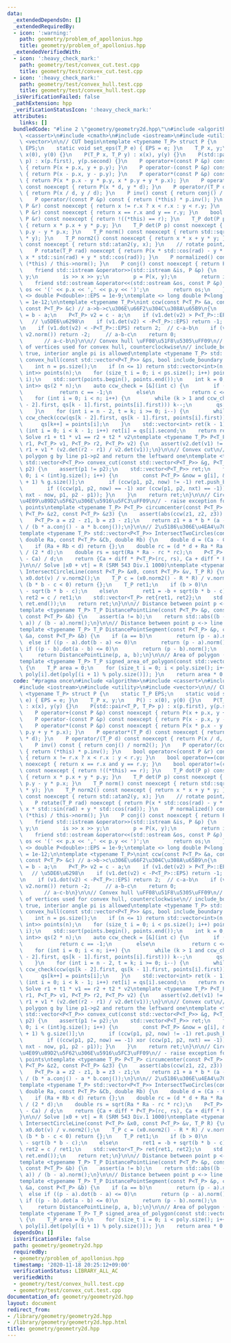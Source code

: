 ```yaml
---
data:
  _extendedDependsOn: []
  _extendedRequiredBy:
  - icon: ':warning:'
    path: geometry/problem_of_apollonius.hpp
    title: geometry/problem_of_apollonius.hpp
  _extendedVerifiedWith:
  - icon: ':heavy_check_mark:'
    path: geometry/test/convex_cut.test.cpp
    title: geometry/test/convex_cut.test.cpp
  - icon: ':heavy_check_mark:'
    path: geometry/test/convex_hull.test.cpp
    title: geometry/test/convex_hull.test.cpp
  _isVerificationFailed: false
  _pathExtension: hpp
  _verificationStatusIcon: ':heavy_check_mark:'
  attributes:
    links: []
  bundledCode: "#line 2 \"geometry/geometry2d.hpp\"\n#include <algorithm>\n#include\
    \ <cassert>\n#include <cmath>\n#include <iostream>\n#include <utility>\n#include\
    \ <vector>\n\n// CUT begin\ntemplate <typename T_P> struct P {\n    static T_P\
    \ EPS;\n    static void set_eps(T_P e) { EPS = e; }\n    T_P x, y;\n    P() :\
    \ x(0), y(0) {}\n    P(T_P x, T_P y) : x(x), y(y) {}\n    P(std::pair<T_P, T_P>\
    \ p) : x(p.first), y(p.second) {}\n    P operator+(const P &p) const noexcept\
    \ { return P(x + p.x, y + p.y); }\n    P operator-(const P &p) const noexcept\
    \ { return P(x - p.x, y - p.y); }\n    P operator*(const P &p) const noexcept\
    \ { return P(x * p.x - y * p.y, x * p.y + y * p.x); }\n    P operator*(T_P d)\
    \ const noexcept { return P(x * d, y * d); }\n    P operator/(T_P d) const noexcept\
    \ { return P(x / d, y / d); }\n    P inv() const { return conj() / norm2(); }\n\
    \    P operator/(const P &p) const { return (*this) * p.inv(); }\n    bool operator<(const\
    \ P &r) const noexcept { return x != r.x ? x < r.x : y < r.y; }\n    bool operator==(const\
    \ P &r) const noexcept { return x == r.x and y == r.y; }\n    bool operator!=(const\
    \ P &r) const noexcept { return !((*this) == r); }\n    T_P dot(P p) const noexcept\
    \ { return x * p.x + y * p.y; }\n    T_P det(P p) const noexcept { return x *\
    \ p.y - y * p.x; }\n    T_P norm() const noexcept { return std::sqrt(x * x + y\
    \ * y); }\n    T_P norm2() const noexcept { return x * x + y * y; }\n    T_P arg()\
    \ const noexcept { return std::atan2(y, x); }\n    // rotate point/vector by rad\n\
    \    P rotate(T_P rad) noexcept { return P(x * std::cos(rad) - y * std::sin(rad),\
    \ x * std::sin(rad) + y * std::cos(rad)); }\n    P normalized() const { return\
    \ (*this) / this->norm(); }\n    P conj() const noexcept { return P(x, -y); }\n\
    \    friend std::istream &operator>>(std::istream &is, P &p) {\n        T_P x,\
    \ y;\n        is >> x >> y;\n        p = P(x, y);\n        return is;\n    }\n\
    \    friend std::ostream &operator<<(std::ostream &os, const P &p) {\n       \
    \ os << '(' << p.x << ',' << p.y << ')';\n        return os;\n    }\n};\ntemplate\
    \ <> double P<double>::EPS = 1e-9;\ntemplate <> long double P<long double>::EPS\
    \ = 1e-12;\n\ntemplate <typename T_P>\nint ccw(const P<T_P> &a, const P<T_P> &b,\
    \ const P<T_P> &c) // a->b->c\u306E\u66F2\u304C\u308A\u65B9\n{\n    P<T_P> v1\
    \ = b - a;\n    P<T_P> v2 = c - a;\n    if (v1.det(v2) > P<T_P>::EPS) return 1;\
    \   // \u5DE6\u6298\n    if (v1.det(v2) < -P<T_P>::EPS) return -1; // \u53F3\u6298\
    \n    if (v1.dot(v2) < -P<T_P>::EPS) return 2;  // c-a-b\n    if (v1.norm() <\
    \ v2.norm()) return -2;     // a-b-c\n    return 0;                          \
    \       // a-c-b\n}\n\n// Convex hull \uFF08\u51F8\u5305\uFF09\n// return: IDs\
    \ of vertices used for convex hull, counterclockwise\n// include_boundary: If\
    \ true, interior angle pi is allowed\ntemplate <typename T_P> std::vector<int>\
    \ convex_hull(const std::vector<P<T_P>> &ps, bool include_boundary = false) {\n\
    \    int n = ps.size();\n    if (n <= 1) return std::vector<int>(n, 0);\n    std::vector<std::pair<P<T_P>,\
    \ int>> points(n);\n    for (size_t i = 0; i < ps.size(); i++) points[i] = std::make_pair(ps[i],\
    \ i);\n    std::sort(points.begin(), points.end());\n    int k = 0;\n    std::vector<std::pair<P<T_P>,\
    \ int>> qs(2 * n);\n    auto ccw_check = [&](int c) {\n        if (include_boundary)\n\
    \            return c == -1;\n        else\n            return c <= 0;\n    };\n\
    \    for (int i = 0; i < n; i++) {\n        while (k > 1 and ccw_check(ccw(qs[k\
    \ - 2].first, qs[k - 1].first, points[i].first))) k--;\n        qs[k++] = points[i];\n\
    \    }\n    for (int i = n - 2, t = k; i >= 0; i--) {\n        while (k > t and\
    \ ccw_check(ccw(qs[k - 2].first, qs[k - 1].first, points[i].first))) k--;\n  \
    \      qs[k++] = points[i];\n    }\n    std::vector<int> ret(k - 1);\n    for\
    \ (int i = 0; i < k - 1; i++) ret[i] = qs[i].second;\n    return ret;\n}\n\n//\
    \ Solve r1 + t1 * v1 == r2 + t2 * v2\ntemplate <typename T_P> P<T_P> lines_crosspoint(P<T_P>\
    \ r1, P<T_P> v1, P<T_P> r2, P<T_P> v2) {\n    assert(v2.det(v1) != 0);\n    return\
    \ r1 + v1 * (v2.det(r2 - r1) / v2.det(v1));\n}\n\n// Convex cut\n// Cut the convex\
    \ polygon g by line p1->p2 and return the leftward one\ntemplate <typename T_P>\
    \ std::vector<P<T_P>> convex_cut(const std::vector<P<T_P>> &g, P<T_P> p1, P<T_P>\
    \ p2) {\n    assert(p1 != p2);\n    std::vector<P<T_P>> ret;\n    for (int i =\
    \ 0; i < (int)g.size(); i++) {\n        const P<T_P> &now = g[i], &nxt = g[(i\
    \ + 1) % g.size()];\n        if (ccw(p1, p2, now) != -1) ret.push_back(now);\n\
    \        if ((ccw(p1, p2, now) == -1) xor (ccw(p1, p2, nxt) == -1)) { ret.push_back(lines_crosspoint(now,\
    \ nxt - now, p1, p2 - p1)); }\n    }\n    return ret;\n}\n\n// Circumcenter \uFF08\
    \u4E09\u89D2\u5F62\u306E\u5916\u5FC3\uFF09\n// - raise exception for collinear\
    \ points\ntemplate <typename T_P> P<T_P> circumcenter(const P<T_P> &z1, const\
    \ P<T_P> &z2, const P<T_P> &z3) {\n    assert(abs(ccw(z1, z2, z3)) % 2 == 1);\n\
    \    P<T_P> a = z2 - z1, b = z3 - z1;\n    return z1 + a * b * (a - b).conj()\
    \ / (b * a.conj() - a * b.conj());\n}\n\n// 2\u5186\u306E\u4EA4\u70B9 (ABC157F)\n\
    template <typename T_P> std::vector<P<T_P>> IntersectTwoCircles(const P<T_P> &Ca,\
    \ double Ra, const P<T_P> &Cb, double Rb) {\n    double d = (Ca - Cb).norm();\n\
    \    if (Ra + Rb < d) return {};\n    double rc = (d * d + Ra * Ra - Rb * Rb)\
    \ / (2 * d);\n    double rs = sqrt(Ra * Ra - rc * rc);\n    P<T_P> diff = (Cb\
    \ - Ca) / d;\n    return {Ca + diff * P<T_P>(rc, rs), Ca + diff * P<T_P>(rc, -rs)};\n\
    }\n\n// Solve |x0 + vt| = R (SRM 543 Div.1 1000)\ntemplate <typename T_P> std::vector<T_P>\
    \ IntersectCircleLine(const P<T_P> &x0, const P<T_P> &v, T_P R) {\n    T_P b =\
    \ x0.dot(v) / v.norm2();\n    T_P c = (x0.norm2() - R * R) / v.norm2();\n    if\
    \ (b * b - c < 0) return {};\n    T_P ret1;\n    if (b > 0)\n        ret1 = -b\
    \ - sqrt(b * b - c);\n    else\n        ret1 = -b + sqrt(b * b - c);\n    T_P\
    \ ret2 = c / ret1;\n    std::vector<T_P> ret{ret1, ret2};\n    std::sort(ret.begin(),\
    \ ret.end());\n    return ret;\n}\n\n// Distance between point p <-> line ab\n\
    template <typename T_P> T_P DistancePointLine(const P<T_P> &p, const P<T_P> &a,\
    \ const P<T_P> &b) {\n    assert(a != b);\n    return std::abs((b - a).det(p -\
    \ a)) / (b - a).norm();\n}\n\n// Distance between point p <-> line segment ab\n\
    template <typename T_P> T_P DistancePointSegment(const P<T_P> &p, const P<T_P>\
    \ &a, const P<T_P> &b) {\n    if (a == b)\n        return (p - a).norm();\n  \
    \  else if ((p - a).dot(b - a) <= 0)\n        return (p - a).norm();\n    else\
    \ if ((p - b).dot(a - b) <= 0)\n        return (p - b).norm();\n    else\n   \
    \     return DistancePointLine(p, a, b);\n}\n\n// Area of polygon (might be negative)\n\
    template <typename T_P> T_P signed_area_of_polygon(const std::vector<P<T_P>> &poly)\
    \ {\n    T_P area = 0;\n    for (size_t i = 0; i < poly.size(); i++) { area +=\
    \ poly[i].det(poly[(i + 1) % poly.size()]); }\n    return area * 0.5;\n}\n"
  code: "#pragma once\n#include <algorithm>\n#include <cassert>\n#include <cmath>\n\
    #include <iostream>\n#include <utility>\n#include <vector>\n\n// CUT begin\ntemplate\
    \ <typename T_P> struct P {\n    static T_P EPS;\n    static void set_eps(T_P\
    \ e) { EPS = e; }\n    T_P x, y;\n    P() : x(0), y(0) {}\n    P(T_P x, T_P y)\
    \ : x(x), y(y) {}\n    P(std::pair<T_P, T_P> p) : x(p.first), y(p.second) {}\n\
    \    P operator+(const P &p) const noexcept { return P(x + p.x, y + p.y); }\n\
    \    P operator-(const P &p) const noexcept { return P(x - p.x, y - p.y); }\n\
    \    P operator*(const P &p) const noexcept { return P(x * p.x - y * p.y, x *\
    \ p.y + y * p.x); }\n    P operator*(T_P d) const noexcept { return P(x * d, y\
    \ * d); }\n    P operator/(T_P d) const noexcept { return P(x / d, y / d); }\n\
    \    P inv() const { return conj() / norm2(); }\n    P operator/(const P &p) const\
    \ { return (*this) * p.inv(); }\n    bool operator<(const P &r) const noexcept\
    \ { return x != r.x ? x < r.x : y < r.y; }\n    bool operator==(const P &r) const\
    \ noexcept { return x == r.x and y == r.y; }\n    bool operator!=(const P &r)\
    \ const noexcept { return !((*this) == r); }\n    T_P dot(P p) const noexcept\
    \ { return x * p.x + y * p.y; }\n    T_P det(P p) const noexcept { return x *\
    \ p.y - y * p.x; }\n    T_P norm() const noexcept { return std::sqrt(x * x + y\
    \ * y); }\n    T_P norm2() const noexcept { return x * x + y * y; }\n    T_P arg()\
    \ const noexcept { return std::atan2(y, x); }\n    // rotate point/vector by rad\n\
    \    P rotate(T_P rad) noexcept { return P(x * std::cos(rad) - y * std::sin(rad),\
    \ x * std::sin(rad) + y * std::cos(rad)); }\n    P normalized() const { return\
    \ (*this) / this->norm(); }\n    P conj() const noexcept { return P(x, -y); }\n\
    \    friend std::istream &operator>>(std::istream &is, P &p) {\n        T_P x,\
    \ y;\n        is >> x >> y;\n        p = P(x, y);\n        return is;\n    }\n\
    \    friend std::ostream &operator<<(std::ostream &os, const P &p) {\n       \
    \ os << '(' << p.x << ',' << p.y << ')';\n        return os;\n    }\n};\ntemplate\
    \ <> double P<double>::EPS = 1e-9;\ntemplate <> long double P<long double>::EPS\
    \ = 1e-12;\n\ntemplate <typename T_P>\nint ccw(const P<T_P> &a, const P<T_P> &b,\
    \ const P<T_P> &c) // a->b->c\u306E\u66F2\u304C\u308A\u65B9\n{\n    P<T_P> v1\
    \ = b - a;\n    P<T_P> v2 = c - a;\n    if (v1.det(v2) > P<T_P>::EPS) return 1;\
    \   // \u5DE6\u6298\n    if (v1.det(v2) < -P<T_P>::EPS) return -1; // \u53F3\u6298\
    \n    if (v1.dot(v2) < -P<T_P>::EPS) return 2;  // c-a-b\n    if (v1.norm() <\
    \ v2.norm()) return -2;     // a-b-c\n    return 0;                          \
    \       // a-c-b\n}\n\n// Convex hull \uFF08\u51F8\u5305\uFF09\n// return: IDs\
    \ of vertices used for convex hull, counterclockwise\n// include_boundary: If\
    \ true, interior angle pi is allowed\ntemplate <typename T_P> std::vector<int>\
    \ convex_hull(const std::vector<P<T_P>> &ps, bool include_boundary = false) {\n\
    \    int n = ps.size();\n    if (n <= 1) return std::vector<int>(n, 0);\n    std::vector<std::pair<P<T_P>,\
    \ int>> points(n);\n    for (size_t i = 0; i < ps.size(); i++) points[i] = std::make_pair(ps[i],\
    \ i);\n    std::sort(points.begin(), points.end());\n    int k = 0;\n    std::vector<std::pair<P<T_P>,\
    \ int>> qs(2 * n);\n    auto ccw_check = [&](int c) {\n        if (include_boundary)\n\
    \            return c == -1;\n        else\n            return c <= 0;\n    };\n\
    \    for (int i = 0; i < n; i++) {\n        while (k > 1 and ccw_check(ccw(qs[k\
    \ - 2].first, qs[k - 1].first, points[i].first))) k--;\n        qs[k++] = points[i];\n\
    \    }\n    for (int i = n - 2, t = k; i >= 0; i--) {\n        while (k > t and\
    \ ccw_check(ccw(qs[k - 2].first, qs[k - 1].first, points[i].first))) k--;\n  \
    \      qs[k++] = points[i];\n    }\n    std::vector<int> ret(k - 1);\n    for\
    \ (int i = 0; i < k - 1; i++) ret[i] = qs[i].second;\n    return ret;\n}\n\n//\
    \ Solve r1 + t1 * v1 == r2 + t2 * v2\ntemplate <typename T_P> P<T_P> lines_crosspoint(P<T_P>\
    \ r1, P<T_P> v1, P<T_P> r2, P<T_P> v2) {\n    assert(v2.det(v1) != 0);\n    return\
    \ r1 + v1 * (v2.det(r2 - r1) / v2.det(v1));\n}\n\n// Convex cut\n// Cut the convex\
    \ polygon g by line p1->p2 and return the leftward one\ntemplate <typename T_P>\
    \ std::vector<P<T_P>> convex_cut(const std::vector<P<T_P>> &g, P<T_P> p1, P<T_P>\
    \ p2) {\n    assert(p1 != p2);\n    std::vector<P<T_P>> ret;\n    for (int i =\
    \ 0; i < (int)g.size(); i++) {\n        const P<T_P> &now = g[i], &nxt = g[(i\
    \ + 1) % g.size()];\n        if (ccw(p1, p2, now) != -1) ret.push_back(now);\n\
    \        if ((ccw(p1, p2, now) == -1) xor (ccw(p1, p2, nxt) == -1)) { ret.push_back(lines_crosspoint(now,\
    \ nxt - now, p1, p2 - p1)); }\n    }\n    return ret;\n}\n\n// Circumcenter \uFF08\
    \u4E09\u89D2\u5F62\u306E\u5916\u5FC3\uFF09\n// - raise exception for collinear\
    \ points\ntemplate <typename T_P> P<T_P> circumcenter(const P<T_P> &z1, const\
    \ P<T_P> &z2, const P<T_P> &z3) {\n    assert(abs(ccw(z1, z2, z3)) % 2 == 1);\n\
    \    P<T_P> a = z2 - z1, b = z3 - z1;\n    return z1 + a * b * (a - b).conj()\
    \ / (b * a.conj() - a * b.conj());\n}\n\n// 2\u5186\u306E\u4EA4\u70B9 (ABC157F)\n\
    template <typename T_P> std::vector<P<T_P>> IntersectTwoCircles(const P<T_P> &Ca,\
    \ double Ra, const P<T_P> &Cb, double Rb) {\n    double d = (Ca - Cb).norm();\n\
    \    if (Ra + Rb < d) return {};\n    double rc = (d * d + Ra * Ra - Rb * Rb)\
    \ / (2 * d);\n    double rs = sqrt(Ra * Ra - rc * rc);\n    P<T_P> diff = (Cb\
    \ - Ca) / d;\n    return {Ca + diff * P<T_P>(rc, rs), Ca + diff * P<T_P>(rc, -rs)};\n\
    }\n\n// Solve |x0 + vt| = R (SRM 543 Div.1 1000)\ntemplate <typename T_P> std::vector<T_P>\
    \ IntersectCircleLine(const P<T_P> &x0, const P<T_P> &v, T_P R) {\n    T_P b =\
    \ x0.dot(v) / v.norm2();\n    T_P c = (x0.norm2() - R * R) / v.norm2();\n    if\
    \ (b * b - c < 0) return {};\n    T_P ret1;\n    if (b > 0)\n        ret1 = -b\
    \ - sqrt(b * b - c);\n    else\n        ret1 = -b + sqrt(b * b - c);\n    T_P\
    \ ret2 = c / ret1;\n    std::vector<T_P> ret{ret1, ret2};\n    std::sort(ret.begin(),\
    \ ret.end());\n    return ret;\n}\n\n// Distance between point p <-> line ab\n\
    template <typename T_P> T_P DistancePointLine(const P<T_P> &p, const P<T_P> &a,\
    \ const P<T_P> &b) {\n    assert(a != b);\n    return std::abs((b - a).det(p -\
    \ a)) / (b - a).norm();\n}\n\n// Distance between point p <-> line segment ab\n\
    template <typename T_P> T_P DistancePointSegment(const P<T_P> &p, const P<T_P>\
    \ &a, const P<T_P> &b) {\n    if (a == b)\n        return (p - a).norm();\n  \
    \  else if ((p - a).dot(b - a) <= 0)\n        return (p - a).norm();\n    else\
    \ if ((p - b).dot(a - b) <= 0)\n        return (p - b).norm();\n    else\n   \
    \     return DistancePointLine(p, a, b);\n}\n\n// Area of polygon (might be negative)\n\
    template <typename T_P> T_P signed_area_of_polygon(const std::vector<P<T_P>> &poly)\
    \ {\n    T_P area = 0;\n    for (size_t i = 0; i < poly.size(); i++) { area +=\
    \ poly[i].det(poly[(i + 1) % poly.size()]); }\n    return area * 0.5;\n}\n"
  dependsOn: []
  isVerificationFile: false
  path: geometry/geometry2d.hpp
  requiredBy:
  - geometry/problem_of_apollonius.hpp
  timestamp: '2020-11-18 20:25:12+09:00'
  verificationStatus: LIBRARY_ALL_AC
  verifiedWith:
  - geometry/test/convex_hull.test.cpp
  - geometry/test/convex_cut.test.cpp
documentation_of: geometry/geometry2d.hpp
layout: document
redirect_from:
- /library/geometry/geometry2d.hpp
- /library/geometry/geometry2d.hpp.html
title: geometry/geometry2d.hpp
---
```

